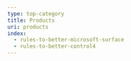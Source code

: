 ```yaml
---
type: top-category
title: Products
uri: products
index:
  - rules-to-better-microsoft-surface
  - rules-to-better-control4
---
```


